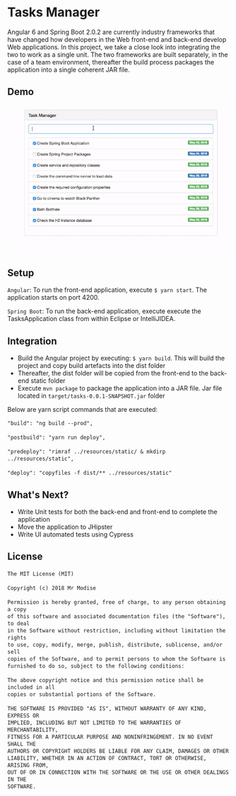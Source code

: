# Tasks Manager
Angular 6 and Spring Boot 2.0.2 are currently industry frameworks that have changed how developers in the Web front-end 
and back-end develop Web applications. In this project, we take a close look into integrating the two to work as a single unit. 
The two frameworks are built separately, in the case of a team environment, thereafter the build process packages the application into a single coherent JAR file. 

## Demo
![GIF demo](gifs/tasks-manager.gif)

## Setup
``Angular``: To run the front-end application, execute ``$ yarn start``. The application starts on port 4200.

``Spring Boot``: To run the back-end application, execute execute the TasksApplication class from within Eclipse or IntelliJIDEA.

## Integration
* Build the Angular project by executing: ``$ yarn build``. This will build the project and copy build artefacts into the dist folder
* Thereafter, the dist folder will be copied from the front-end to the back-end static folder
* Execute ``mvn package`` to package the application into a JAR file. Jar file located in ``target/tasks-0.0.1-SNAPSHOT.jar`` folder

Below are yarn script commands that are executed:
```
"build": "ng build --prod",

"postbuild": "yarn run deploy",

"predeploy": "rimraf ../resources/static/ & mkdirp ../resources/static",

"deploy": "copyfiles -f dist/** ../resources/static"
```
 
## What's Next?
* Write Unit tests for both the back-end and front-end to complete the application
* Move the application to JHipster
* Write UI automated tests using Cypress

## License
```
The MIT License (MIT)

Copyright (c) 2018 Mr Modise

Permission is hereby granted, free of charge, to any person obtaining a copy
of this software and associated documentation files (the "Software"), to deal
in the Software without restriction, including without limitation the rights
to use, copy, modify, merge, publish, distribute, sublicense, and/or sell
copies of the Software, and to permit persons to whom the Software is
furnished to do so, subject to the following conditions:

The above copyright notice and this permission notice shall be included in all
copies or substantial portions of the Software.

THE SOFTWARE IS PROVIDED "AS IS", WITHOUT WARRANTY OF ANY KIND, EXPRESS OR
IMPLIED, INCLUDING BUT NOT LIMITED TO THE WARRANTIES OF MERCHANTABILITY,
FITNESS FOR A PARTICULAR PURPOSE AND NONINFRINGEMENT. IN NO EVENT SHALL THE
AUTHORS OR COPYRIGHT HOLDERS BE LIABLE FOR ANY CLAIM, DAMAGES OR OTHER
LIABILITY, WHETHER IN AN ACTION OF CONTRACT, TORT OR OTHERWISE, ARISING FROM,
OUT OF OR IN CONNECTION WITH THE SOFTWARE OR THE USE OR OTHER DEALINGS IN THE
SOFTWARE.
```
